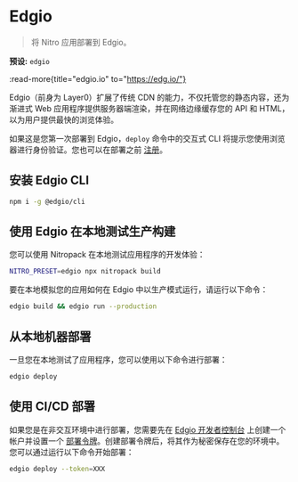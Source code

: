 # Edgio

> 将 Nitro 应用部署到 Edgio。

**预设:** `edgio`

:read-more{title="edgio.io" to="https://edg.io/"}

Edgio（前身为 Layer0）扩展了传统 CDN 的能力，不仅托管您的静态内容，还为渐进式 Web 应用程序提供服务器端渲染，并在网络边缘缓存您的 API 和 HTML，以为用户提供最快的浏览体验。

如果这是您第一次部署到 Edgio，`deploy` 命令中的交互式 CLI 将提示您使用浏览器进行身份验证。您也可以在部署之前 [注册](https://app.layer0.co/signup)。

## 安装 Edgio CLI

```bash
npm i -g @edgio/cli
```

## 使用 Edgio 在本地测试生产构建

您可以使用 Nitropack 在本地测试应用程序的开发体验：

```bash
NITRO_PRESET=edgio npx nitropack build
```

要在本地模拟您的应用如何在 Edgio 中以生产模式运行，请运行以下命令：

```bash
edgio build && edgio run --production
```

## 从本地机器部署

一旦您在本地测试了应用程序，您可以使用以下命令进行部署：

```bash
edgio deploy
```

## 使用 CI/CD 部署

如果您是在非交互环境中进行部署，您需要先在 [Edgio 开发者控制台](https://app.layer0.co) 上创建一个帐户并设置一个 [部署令牌](https://docs.edg.io/guides/basics/deployments#deploy-from-ci)。创建部署令牌后，将其作为秘密保存在您的环境中。您可以通过运行以下命令开始部署：

```bash
edgio deploy --token=XXX
```